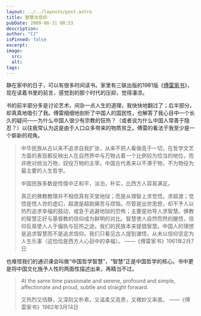 ```yaml
---
layout: ../../layouts/post.astro
title: 智慧与信仰
pubDate: 2009-08-31 08:53
description: 
author: "CJ"
isPinned: false
excerpt: 
image:
  src:
  alt:
tags: 
---
```

静在家中的日子，可以有很多时间读书。家里有三联出版的1981版《[傅雷家书](https://book.douban.com/subject/1947611/)》，现在读着书里的前言，感觉到的那个时代的压抑，觉得凄凉。

书的前半部分多是讨论艺术，间杂一点人生的道理，我快快地翻过了；后半部分，却真真地吸引了我。傅雷细细地剖析了中国人的国民性，也解答了我心目中一个长久的疑问——为什么中国人很少有宗教的狂热？（或者说为什么中国人常善于隐忍？）以往我常认为这是由于人口众多带来的物质贫乏。傅雷的看法于我至少是一个崭新的视角。

>中华民族从古以来不追求自我扩张，从来不把人看做高于一切，在哲学文艺方面的表现都反映出人在自然界中与万物占着一个比例较为恰当的地位，而非绝对统治万物，奴役万物的主宰。中国古代素来以不滞于物，不为物役为最主要的人生哲学。
>
>中国民族多数是性情中正和平，淡泊，朴实，比西方人容易满足。
>
>真正的佛教教理并不相信真有天堂地狱；而是从理智上求觉悟，求超渡；觉悟是悟人世的虚幻，超渡是超脱痛苦与烦恼。尽管是出世思想，却不予人以热烈追求幸福的鼓动，或急于逃避地狱的恐怖；主要是劝导人求智慧。佛教的智慧正好与基督教的信仰成为鲜明的对比。智慧使人自然而然的醒悟，信仰反易使人人于偏执与狂热之途。我们的民族本来提倡智慧。中国人的理想是追求智慧而不是追求信仰。我们只看见古人提到澈悟，从未以信仰坚定为人生乐事（这恰恰是西方人心目中的幸福）。
——《傅雷家书》1961年2月7日

也难怪我们的通识课会叫做“中国哲学智慧”，“智慧”正是中国哲学的核心。书中更是将中国文化施予人性的两面性描述出来，再精当不过。

>At the same time passionate and serene, profound and simple, affectionate and proud, subtle and straight forward. 
>
>又热烈又恬静，又深刻又朴素，又温柔又高贵，又微妙又率直。
——《傅雷家书》1962年3月14日
